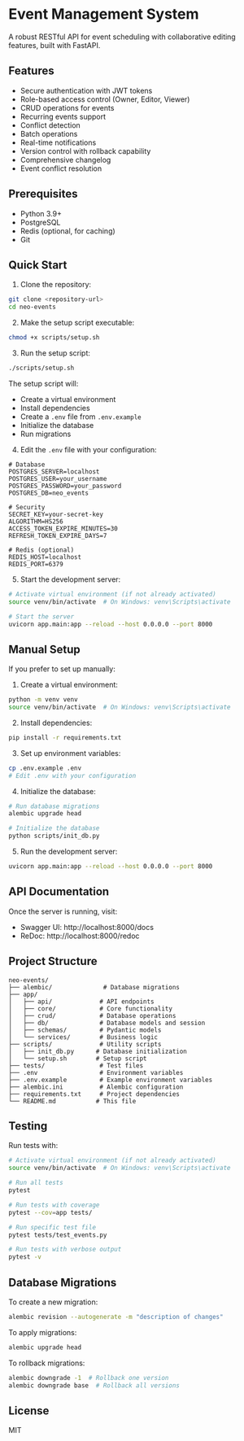 # Event Management System

A robust RESTful API for event scheduling with collaborative editing features, built with FastAPI.

## Features

- Secure authentication with JWT tokens
- Role-based access control (Owner, Editor, Viewer)
- CRUD operations for events
- Recurring events support
- Conflict detection
- Batch operations
- Real-time notifications
- Version control with rollback capability
- Comprehensive changelog
- Event conflict resolution

## Prerequisites

- Python 3.9+
- PostgreSQL
- Redis (optional, for caching)
- Git

## Quick Start

1. Clone the repository:
```bash
git clone <repository-url>
cd neo-events
```

2. Make the setup script executable:
```bash
chmod +x scripts/setup.sh
```

3. Run the setup script:
```bash
./scripts/setup.sh
```

The setup script will:
- Create a virtual environment
- Install dependencies
- Create a `.env` file from `.env.example`
- Initialize the database
- Run migrations

4. Edit the `.env` file with your configuration:
```env
# Database
POSTGRES_SERVER=localhost
POSTGRES_USER=your_username
POSTGRES_PASSWORD=your_password
POSTGRES_DB=neo_events

# Security
SECRET_KEY=your-secret-key
ALGORITHM=HS256
ACCESS_TOKEN_EXPIRE_MINUTES=30
REFRESH_TOKEN_EXPIRE_DAYS=7

# Redis (optional)
REDIS_HOST=localhost
REDIS_PORT=6379
```

5. Start the development server:
```bash
# Activate virtual environment (if not already activated)
source venv/bin/activate  # On Windows: venv\Scripts\activate

# Start the server
uvicorn app.main:app --reload --host 0.0.0.0 --port 8000
```

## Manual Setup

If you prefer to set up manually:

1. Create a virtual environment:
```bash
python -m venv venv
source venv/bin/activate  # On Windows: venv\Scripts\activate
```

2. Install dependencies:
```bash
pip install -r requirements.txt
```

3. Set up environment variables:
```bash
cp .env.example .env
# Edit .env with your configuration
```

4. Initialize the database:
```bash
# Run database migrations
alembic upgrade head

# Initialize the database
python scripts/init_db.py
```

5. Run the development server:
```bash
uvicorn app.main:app --reload --host 0.0.0.0 --port 8000
```

## API Documentation

Once the server is running, visit:
- Swagger UI: http://localhost:8000/docs
- ReDoc: http://localhost:8000/redoc

## Project Structure

```
neo-events/
├── alembic/              # Database migrations
├── app/
│   ├── api/             # API endpoints
│   ├── core/            # Core functionality
│   ├── crud/            # Database operations
│   ├── db/              # Database models and session
│   ├── schemas/         # Pydantic models
│   └── services/        # Business logic
├── scripts/             # Utility scripts
│   ├── init_db.py      # Database initialization
│   └── setup.sh        # Setup script
├── tests/               # Test files
├── .env                 # Environment variables
├── .env.example         # Example environment variables
├── alembic.ini          # Alembic configuration
├── requirements.txt     # Project dependencies
└── README.md           # This file
```

## Testing

Run tests with:
```bash
# Activate virtual environment (if not already activated)
source venv/bin/activate  # On Windows: venv\Scripts\activate

# Run all tests
pytest

# Run tests with coverage
pytest --cov=app tests/

# Run specific test file
pytest tests/test_events.py

# Run tests with verbose output
pytest -v
```

## Database Migrations

To create a new migration:
```bash
alembic revision --autogenerate -m "description of changes"
```

To apply migrations:
```bash
alembic upgrade head
```

To rollback migrations:
```bash
alembic downgrade -1  # Rollback one version
alembic downgrade base  # Rollback all versions
```

## License

MIT 